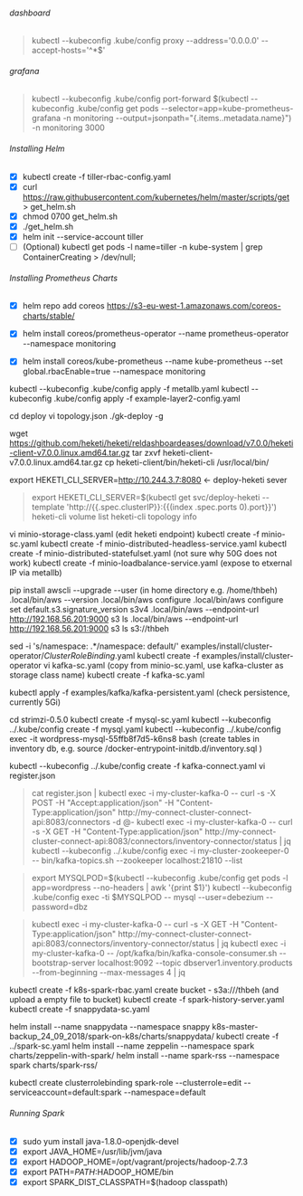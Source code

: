 ###### dashboard
> kubectl --kubeconfig .kube/config proxy --address='0.0.0.0' --accept-hosts='^*$'

###### grafana
> kubectl --kubeconfig .kube/config port-forward $(kubectl --kubeconfig .kube/config get pods --selector=app=kube-prometheus-grafana -n  monitoring --output=jsonpath="{.items..metadata.name}") -n monitoring 3000

###### Installing Helm
- [x] kubectl create -f tiller-rbac-config.yaml
- [x] curl https://raw.githubusercontent.com/kubernetes/helm/master/scripts/get > get_helm.sh
- [x] chmod 0700 get_helm.sh
- [x] ./get_helm.sh
- [x] helm init --service-account tiller
- [ ] \(Optional) kubectl get pods -l name=tiller -n kube-system | grep ContainerCreating > /dev/null;

###### Installing Prometheus Charts
- [x] helm repo add coreos https://s3-eu-west-1.amazonaws.com/coreos-charts/stable/
- [x] helm install coreos/prometheus-operator --name prometheus-operator --namespace monitoring
- [x] helm install coreos/kube-prometheus --name kube-prometheus --set global.rbacEnable=true --namespace monitoring


kubectl --kubeconfig .kube/config apply -f metallb.yaml
kubectl --kubeconfig .kube/config apply -f example-layer2-config.yaml

cd deploy
vi topology.json 
./gk-deploy -g  

wget https://github.com/heketi/heketi/reldashboardeases/download/v7.0.0/heketi-client-v7.0.0.linux.amd64.tar.gz
tar zxvf heketi-client-v7.0.0.linux.amd64.tar.gz
cp heketi-client/bin/heketi-cli /usr/local/bin/

export HEKETI_CLI_SERVER=http://10.244.3.7:8080 <- deploy-heketi sever
> export HEKETI_CLI_SERVER=$(kubectl get svc/deploy-heketi --template 'http://{{.spec.clusterIP}}:{{(index .spec.ports 0).port}}')
heketi-cli volume list
heketi-cli topology info

vi minio-storage-class.yaml (edit heketi endpoint)
kubectl create -f minio-sc.yaml
kubectl create -f minio-distributed-headless-service.yaml
kubectl create -f minio-distributed-statefulset.yaml (not sure why 50G does not work)
kubectl create -f minio-loadbalance-service.yaml (expose to etxernal IP via metallb)

pip install awscli --upgrade --user (in home directory e.g. /home/thbeh)
.local/bin/aws --version
.local/bin/aws configure
.local/bin/aws configure set default.s3.signature_version s3v4
.local/bin/aws --endpoint-url http://192.168.56.201:9000 s3 ls
.local/bin/aws --endpoint-url http://192.168.56.201:9000 s3 ls s3://thbeh

sed -i 's/namespace: .*/namespace: default/' examples/install/cluster-operator/*ClusterRoleBinding*.yaml
kubectl create -f examples/install/cluster-operator
vi kafka-sc.yaml (copy from minio-sc.yaml, use kafka-cluster as storage class name)
kubectl create -f kafka-sc.yaml

kubectl apply -f examples/kafka/kafka-persistent.yaml (check persistence, currently 5Gi)

cd strimzi-0.5.0
kubectl create -f mysql-sc.yaml
kubectl --kubeconfig ../.kube/config  create -f mysql.yaml 
kubectl --kubeconfig ../.kube/config  exec -it wordpress-mysql-55ffb8f7d5-k6ns8 bash (create tables in inventory db, e.g. source /docker-entrypoint-initdb.d/inventory.sql )

kubectl --kubeconfig ../.kube/config  create -f kafka-connect.yaml
vi register.json
> cat register.json | kubectl exec -i my-cluster-kafka-0 -- curl -s -X POST -H "Accept:application/json" -H "Content-Type:application/json" http://my-connect-cluster-connect-api:8083/connectors -d @-
> kubectl exec -i my-cluster-kafka-0 -- curl -s -X GET -H "Content-Type:application/json" http://my-connect-cluster-connect-api:8083/connectors/inventory-connector/status | jq
> kubectl --kubeconfig ../.kube/config exec  -i my-cluster-zookeeper-0 -- bin/kafka-topics.sh --zookeeper localhost:21810 --list

> export MYSQLPOD=$(kubectl --kubeconfig .kube/config get pods -l app=wordpress --no-headers | awk '{print $1}')
kubectl --kubeconfig .kube/config exec -ti $MYSQLPOD -- mysql --user=debezium --password=dbz

> kubectl exec -i my-cluster-kafka-0 -- curl -s -X GET -H "Content-Type:application/json" http://my-connect-cluster-connect-api:8083/connectors/inventory-connector/status | jq
> kubectl exec -i my-cluster-kafka-0 -- /opt/kafka/bin/kafka-console-consumer.sh --bootstrap-server localhost:9092 --topic dbserver1.inventory.products --from-beginning --max-messages 4 | jq


kubectl create -f k8s-spark-rbac.yaml
create bucket - s3a:///thbeh (and upload a empty file to bucket)
kubectl create -f spark-history-server.yaml
kubectl create -f snappydata-sc.yaml

helm install --name snappydata --namespace snappy k8s-master-backup_24_09_2018/spark-on-k8s/charts/snappydata/
kubectl create -f ../spark-sc.yaml
helm install --name zeppelin --namespace spark charts/zeppelin-with-spark/
helm install --name spark-rss --namespace spark charts/spark-rss/

kubectl create clusterrolebinding spark-role --clusterrole=edit --serviceaccount=default:spark --namespace=default

###### Running Spark
- [x] sudo yum install java-1.8.0-openjdk-devel
- [x] export JAVA_HOME=/usr/lib/jvm/java
- [x] export HADOOP_HOME=/opt/vagrant/projects/hadoop-2.7.3
- [x] export PATH=$PATH:$HADOOP_HOME/bin
- [x] export SPARK_DIST_CLASSPATH=$(hadoop classpath)
